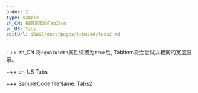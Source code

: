 ```yaml
--- 
order: 2
type: sample
zh_CN: 相同宽度的TabItem
en_US: Tabs
editUrl: $BASE/docs/pages/tabs/md/tabs2.md
---
```


+++ zh_CN
将<Code>equalWidth</Code>属性设置为<Code>true</Code>后, TabItem将会尝试以相同的宽度显示。


+++ en_US
Tabs

+++ SampleCode
fileName: Tabs2
